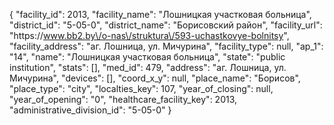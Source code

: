 {
    "facility_id": 2013,
    "facility_name": "Лошницкая участковая больница",
    "district_id": "5-05-0",
    "district_name": "Борисовский район",
    "facility_url": "https:\/\/www.bb2.by\/o-nas\/struktura\/593-uchastkovye-bolnitsy",
    "facility_address": "аг. Лошница, ул. Мичурина",
    "facility_type": null,
    "ap_1": "14",
    "name": "Лошницкая участковая больница",
    "state": "public institution",
    "stats": [],
    "med_id": 479,
    "address": "аг. Лошница, ул. Мичурина",
    "devices": [],
    "coord_x_y": null,
    "place_name": "Борисов",
    "place_type": "city",
    "localties_key": 107,
    "year_of_closing": null,
    "year_of_opening": "0",
    "healthcare_facility_key": 2013,
    "administrative_division_id": "5-05-0"
}
